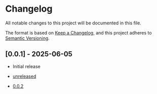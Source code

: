 <!-- generated by git-cliff start -->

# Changelog

All notable changes to this project will be documented in this file.

The format is based on [Keep a Changelog](https://keepachangelog.com/en/1.0.0/),
and this project adheres to [Semantic Versioning](https://semver.org/spec/v2.0.0.html).

[unreleased]: https://github.com/dieter-medium/bidi2pdf/compare/v0.0.2..HEAD

<!-- generated by git-cliff end -->

## [0.0.1] - 2025-06-05

- Initial release

- [unreleased](https://github.com/dieter-medium/bidi2pdf/compare/v0.0.2..HEAD)
- [0.0.2](https://github.com/dieter-medium/bidi2pdf/compare/v0.0.1..v0.0.2) 
